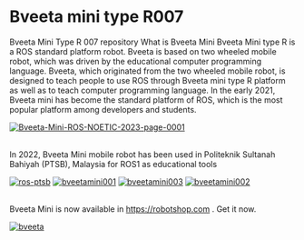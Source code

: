 # Bveeta mini type R007
Bveeta Mini Type R 007 repository
What is Bveeta Mini
Bveeta Mini type R is a ROS standard platform robot. Bveeta is based on two wheeled mobile robot, which was driven by the educational computer programming language. Bveeta, which originated from the two wheeled mobile robot, is designed to teach people to use ROS through Bveeta mini type R platform as well as to teach computer programming language. In the early 2021, Bveeta mini has become the standard platform of ROS, which is the most popular platform among developers and students.

<a href="https://ibb.co/3Tvb0Nj"><img src="https://i.ibb.co/yNpC8yZ/Bveeta-Mini-ROS-NOETIC-2023-page-0001.jpg" alt="Bveeta-Mini-ROS-NOETIC-2023-page-0001" border="0"></a><br /><a target='_blank' href='https://imgbb.com/'></a><br />

In 2022, Bveeta Mini mobile robot has been used in Politeknik Sultanah Bahiyah (PTSB), Malaysia for ROS1 as educational tools

<a href="https://ibb.co/0cz2cZ5"><img src="https://i.ibb.co/R9Jb9P8/ros-ptsb.jpg" alt="ros-ptsb" border="0"></a>
<a href="https://ibb.co/xCk4cbN"><img src="https://i.ibb.co/C1crXyf/bveetamini001.jpg" alt="bveetamini001" border="0"></a>
<a href="https://ibb.co/X5QfqCg"><img src="https://i.ibb.co/6tMckWx/bveetamini003.jpg" alt="bveetamini003" border="0"></a>
<a href="https://ibb.co/hdrYQ1g"><img src="https://i.ibb.co/gWQ4qFr/bveetamini002.jpg" alt="bveetamini002" border="0"></a><br /><a target='_blank' href='https://imgbb.com/'></a><br />

Bveeta Mini is now available in https://robotshop.com . Get it now.

<a href="https://ibb.co/3kgkMCP"><img src="https://i.ibb.co/3kgkMCP/bveeta.jpg" alt="bveeta" border="0"></a>

